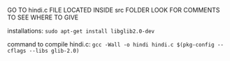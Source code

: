 GO TO hindi.c FILE LOCATED INSIDE src FOLDER
LOOK FOR COMMENTS TO SEE WHERE TO GIVE 

installations:
`sudo apt-get install libglib2.0-dev`

command to compile hindi.c:
`gcc -Wall -o hindi hindi.c $(pkg-config --cflags --libs glib-2.0)`
